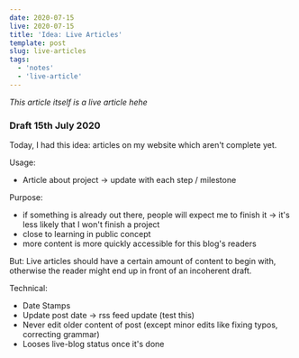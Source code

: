 ```yaml
---
date: 2020-07-15
live: 2020-07-15
title: 'Idea: Live Articles'
template: post
slug: live-articles
tags:
  - 'notes'
  - 'live-article'
---
```


_This article itself is a live article hehe_

### Draft 15th July 2020

Today, I had this idea: articles on my website which aren't complete yet.

Usage:

- Article about project -> update with each step / milestone

Purpose:

- if something is already out there, people will expect me to finish it -> it's less likely that I won't finish a project
- close to learning in public concept
- more content is more quickly accessible for this blog's readers

But: Live articles should have a certain amount of content to begin with, otherwise the reader might end up in front of an incoherent draft.

Technical:

- Date Stamps
- Update post date -> rss feed update (test this)
- Never edit older content of post (except minor edits like fixing typos, correcting grammar)
- Looses live-blog status once it's done
